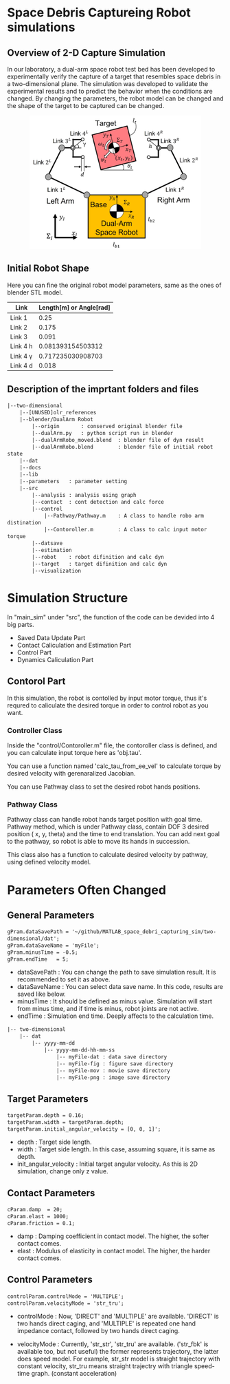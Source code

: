 # Space Debris Captureing Robot simulations
## Overview of 2-D Capture Simulation

In our laboratory, a dual-arm space robot test bed has been developed to experimentally verify the capture of a target that resembles space debris in a two-dimensional plane. The simulation was developed to validate the experimental results and to predict the behavior when the conditions are changed. By changing the parameters, the robot model can be changed and the shape of the target to be captured can be changed. 

<center>
<img src="./docs/media/simulationmodel.jpg" alt="Simulation Model" title="Simulation Model of Dual-arm Service Robot Testbet" width="400">
</center>

## Initial Robot Shape
Here you can fine the original robot model parameters, same as the ones of blender STL model.

<center>

|Link|Length[m] or Angle[rad] |
|----|----|
|Link 1| 0.25|
|Link 2| 0.175|
|Link 3| 0.091|
|Link 4 h| 0.081393154503312|
|Link 4 γ| 0.717235030908703|
|Link 4 d|0.018|

</center>


## Description of the imprtant folders and files
```
|--two-dimensional
    |--[UNUSED]olr_references
    |--blender/DualArm Robot
        |--origin       : conserved original blender file
        |--dualArm.py   : python script run in blender
        |--dualArmRobo_moved.blend  : blender file of dyn result
        |--dualArmRobo.blend        : blender file of initial robot state
    |--dat
    |--docs
    |--lib
    |--parameters   : parameter setting
    |--src
        |--analysis : analysis using graph
        |--contact  : cont detection and calc force
        |--control  
            |--Pathway/Pathway.m    : A class to handle robo arm distination
            |--Contoroller.m        : A class to calc input motor torque
        |--datsave  
        |--estimation
        |--robot    : robot difinition and calc dyn
        |--target   : target difinition and calc dyn
        |--visualization
```


# Simulation Structure
In "main_sim" under "src", the function of the code can be devided into 4 big parts. 
- Saved Data Update Part
- Contact Caliculation and Estimation Part
- Control Part
- Dynamics Caliculation Part

## Contorol Part
In this simulation, the robot is contolled by input motor torque, thus it's requred to caliculate the desired torque in order to control robot as you want. 

### Controller Class
Inside the "control/Contoroller.m" file, the contoroller class is defined, and you can calculate input torque here as 'obj.tau'. 

You can use a function named 'calc_tau_from_ee_vel' to calculate torque by desired velocity with gerenaralized Jacobian.

You can use Pathway class to set the desired robot hands positions. 

### Pathway Class
Pathway class can handle robot hands target position with goal time. Pathway method, which is under Pathway class, contain DOF 3 desired position ( x, y, theta) and the time to end translation. You can add next goal to the pathway, so robot is able to move its hands in succession.

This class also has a function to calculate desired velocity by pathway, using defined velocity model. 

# Parameters Often Changed
## General Parameters
```
gPram.dataSavePath = '~/github/MATLAB_space_debri_capturing_sim/two-dimensional/dat';
gPram.dataSaveName = 'myFile';
gPram.minusTime = -0.5;
gPram.endTime   = 5;
```
* dataSavePath : You can change the path to save simulation result. It is recommended to set it as above.
* dataSaveName : You can select data save name. In this code, results are saved like below.
* minusTime : It should be defined as minus value. Simulation will start from minus time, and if time is minus, robot joints are not active.
* endTime : Simulation end time. Deeply affects to the calculation time.
```
|-- two-dimensional
    |-- dat
        |-- yyyy-mm-dd
            |-- yyyy-mm-dd-hh-mm-ss
                |-- myFile-dat : data save directory
                |-- myFile-fig : figure save directory
                |-- myFile-mov : movie save directory
                |-- myFile-png : image save directory
```

## Target Parameters
```
targetParam.depth = 0.16;
targetParam.width = targetParam.depth;
targetParam.initial_angular_velocity = [0, 0, 1]';
```
* depth : Target side length. 
* width : Target side length. In this case, assuming square, it is same as depth.
* init_angular_velocity : Initial target angular velocity. As this is 2D simulation, change only z value.

## Contact Parameters
```
cParam.damp  = 20;
cParam.elast = 1000;
cParam.friction = 0.1;
```
* damp : Damping coefficient in contact model. The higher, the softer contact comes.
* elast : Modulus of elasticity in contact model. The higher, the harder contact comes.

## Control Parameters
```
controlParam.controlMode = 'MULTIPLE'; 
controlParam.velocityMode = 'str_tru';           
```
* controlMode : Now, 'DIRECT' and 'MULTIPLE' are available. 'DIRECT' is two hands direct caging, and 'MULTIPLE' is repeated one hand impedance contact, followed by two hands direct caging.

* velocityMode : Currently, 'str_str', 'str_tru' are available. ('str_fbk' is available too, but not useful) the former represents trajectory, the latter does speed model. For example, str_str model is straight trajectory with constant velocity, str_tru means straight trajectry with triangle speed-time graph. (constant acceleration)

